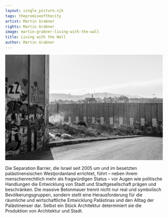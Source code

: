 ```yaml
---
layout: single_picture.njk
tags: thepromiseofthecity
artist: Martin Grabner
rights: Martin Grabner
image: martin-grabner-living-with-the-wall
title: Living with the Wall
author: Martin Grabner
---
```


![](/assets/pics/martin-grabner-living-with-the-wall.jpg)

Die Separation Barrier, die Israel seit 2005 um und im besetzten palästinensischen Westjordanland errichtet, führt – neben ihrem menschenrechtlich mehr als fragwürdigen Status – vor Augen wie politische Handlungen die Entwicklung von Stadt und Stadtgesellschaft prägen und beschränken. Die massive Betonmauer trennt nicht nur real und symbolisch Bevölkerungsgruppen, sondern stellt eine Herausforderung für die räumliche und wirtschaftliche Entwicklung Palästinas und den Alltag der Palästinenser dar. Selbst ein Stück Architektur determiniert sie die Produktion von Architektur und Stadt.
